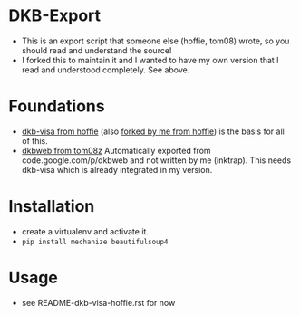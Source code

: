 # DKB-Export

 - This is an export script that someone else (hoffie, tom08) wrote, so you should read and understand the source!
 - I forked this to maintain it and I wanted to have my own version that I read and understood completely. See above.

# Foundations

 - [dkb-visa from hoffie](https://github.com/hoffie/dkb-visa) (also [forked by me from hoffie](https://github.com/hoffie/dkb-visa)) is the basis for all of this.
 - [dkbweb from tom08z](https://code.google.com/p/dkbweb/) Automatically exported from code.google.com/p/dkbweb and not written by me (inktrap). This needs dkb-visa which is already integrated in my version.

# Installation

 - create a virtualenv and activate it.
 - ``pip install mechanize beautifulsoup4``

# Usage

 - see README-dkb-visa-hoffie.rst for now
